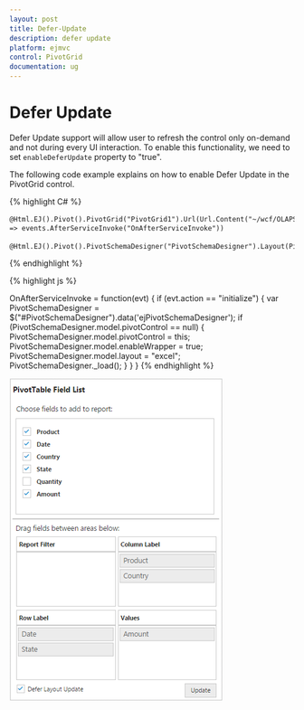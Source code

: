 ```yaml
---
layout: post
title: Defer-Update
description: defer update
platform: ejmvc
control: PivotGrid
documentation: ug
---
```


# Defer Update

Defer Update support will allow user to refresh the control only on-demand and not during every UI interaction. To enable this functionality, we need to set `enableDeferUpdate` property to "true".

The following code example explains on how to enable Defer Update in the PivotGrid control.

{% highlight C# %}

    @Html.EJ().Pivot().PivotGrid("PivotGrid1").Url(Url.Content("~/wcf/OLAPService.svc")).EnableDeferUpdate(true).ClientSideEvents(events => events.AfterServiceInvoke("OnAfterServiceInvoke"))

    @Html.EJ().Pivot().PivotSchemaDesigner("PivotSchemaDesigner").Layout(PivotSchemaDesignerLayout.Excel)
    
{% endhighlight %}

{% highlight js %}

 OnAfterServiceInvoke = function(evt)
 {
     if (evt.action == "initialize")
     {
         var PivotSchemaDesigner = $("#PivotSchemaDesigner").data('ejPivotSchemaDesigner');
         if (PivotSchemaDesigner.model.pivotControl == null)
         {
             PivotSchemaDesigner.model.pivotControl = this;
             PivotSchemaDesigner.model.enableWrapper = true;
             PivotSchemaDesigner.model.layout = "excel";
             PivotSchemaDesigner._load();
         }
     }
 }
{% endhighlight %}


![](Defer-Update_images/Defer-Update_images1.png)

